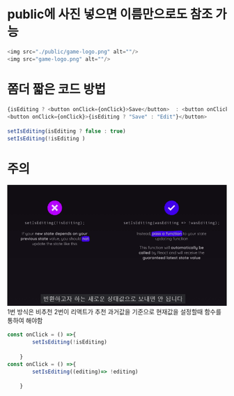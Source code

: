 # public에 사진 넣으면 이름만으로도 참조 가능
```javascript
<img src="./public/game-logo.png" alt=""/>
<img src="game-logo.png" alt=""/>
```

# 쫌더 짧은 코드 방법
```javascript
{isEditing ? <button onClick={onClick}>Save</button>  : <button onClick={onClick}>Edit</button>}
<button onClick={onClick}>{isEditing ? "Save" : "Edit"}</button>

setIsEditing(isEditing ? false : true)
setIsEditing(!isEditing )
```

# 주의
![Alt text](image.png)
1번 방식은 비추천
2번이 리액트가 추천 과거값을 기준으로 현재값을 설정할때 함수를 통하여 해야함
```javascript
const onClick = () =>{
        setIsEditing(!isEditing)

    }
const onClick = () =>{
        setIsEditing((editing)=> !editing)

    }

```